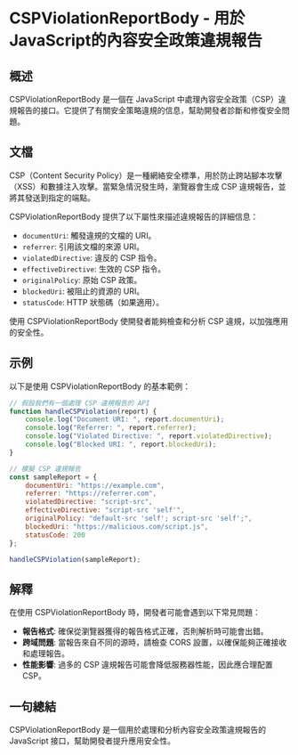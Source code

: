 <!--
Meta Description: # CSPViolationReportBody - 用於JavaScript的內容安全政策違規報告 ## 概述 CSPViolationReportBody 是一個在 JavaScript 中處理內容安全政策（CSP）違規報告的接口。它提供了有關安全策略違規的信息，幫助開發者診斷和修復安全問題。 ...
Meta Keywords: csp, cspviolationreportbody, uri, referrer, report
-->

# CSPViolationReportBody - 用於JavaScript的內容安全政策違規報告

## 概述
CSPViolationReportBody 是一個在 JavaScript 中處理內容安全政策（CSP）違規報告的接口。它提供了有關安全策略違規的信息，幫助開發者診斷和修復安全問題。

## 文檔
CSP（Content Security Policy）是一種網絡安全標準，用於防止跨站腳本攻擊（XSS）和數據注入攻擊。當緊急情況發生時，瀏覽器會生成 CSP 違規報告，並將其發送到指定的端點。

CSPViolationReportBody 提供了以下屬性來描述違規報告的詳細信息：

- `documentUri`: 觸發違規的文檔的 URI。
- `referrer`: 引用該文檔的來源 URI。
- `violatedDirective`: 違反的 CSP 指令。
- `effectiveDirective`: 生效的 CSP 指令。
- `originalPolicy`: 原始 CSP 政策。
- `blockedUri`: 被阻止的資源的 URI。
- `statusCode`: HTTP 狀態碼（如果適用）。

使用 CSPViolationReportBody 使開發者能夠檢查和分析 CSP 違規，以加強應用的安全性。

## 示例
以下是使用 CSPViolationReportBody 的基本範例：

```javascript
// 假設我們有一個處理 CSP 違規報告的 API
function handleCSPViolation(report) {
    console.log("Document URI: ", report.documentUri);
    console.log("Referrer: ", report.referrer);
    console.log("Violated Directive: ", report.violatedDirective);
    console.log("Blocked URI: ", report.blockedUri);
}

// 模擬 CSP 違規報告
const sampleReport = {
    documentUri: "https://example.com",
    referrer: "https://referrer.com",
    violatedDirective: "script-src",
    effectiveDirective: "script-src 'self'",
    originalPolicy: "default-src 'self'; script-src 'self';",
    blockedUri: "https://malicious.com/script.js",
    statusCode: 200
};

handleCSPViolation(sampleReport);
```

## 解釋
在使用 CSPViolationReportBody 時，開發者可能會遇到以下常見問題：

- **報告格式**: 確保從瀏覽器獲得的報告格式正確，否則解析時可能會出錯。
- **跨域問題**: 當報告來自不同的源時，請檢查 CORS 設置，以確保能夠正確接收和處理報告。
- **性能影響**: 過多的 CSP 違規報告可能會降低服務器性能，因此應合理配置 CSP。

## 一句總結
CSPViolationReportBody 是一個用於處理和分析內容安全政策違規報告的 JavaScript 接口，幫助開發者提升應用安全性。